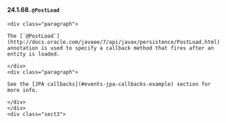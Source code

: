  #### 24.1.68. `@PostLoad`

    <div class="paragraph">

    The [`@PostLoad`](http://docs.oracle.com/javaee/7/api/javax/persistence/PostLoad.html) annotation is used to specify a callback method that fires after an entity is loaded.

    </div>
    <div class="paragraph">

    See the [JPA callbacks](#events-jpa-callbacks-example) section for more info.

    </div>
    </div>
    <div class="sect3">